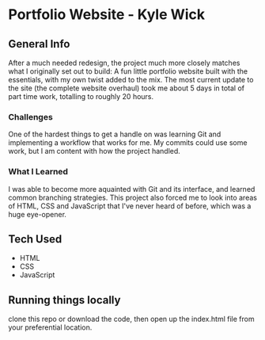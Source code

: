 # Portfolio Website - Kyle Wick

## General Info

After a much needed redesign, the project much more closely matches what I originally set out to build: A fun little portfolio website built with the essentials, with my own twist added to the mix. The most current update to the site (the complete website overhaul) took me about 5 days in total of part time work, totalling to roughly 20 hours.

### Challenges
One of the hardest things to get a handle on was learning Git and implementing a workflow that works for me. My commits could use some work, but I am content with how the project handled.

### What I Learned
I was able to become more aquainted with Git and its interface, and learned common branching strategies. This project also forced me to look into areas of HTML, CSS and JavaScript that I've never heard of before, which was a huge eye-opener.

## Tech Used

- HTML
- CSS
- JavaScript

## Running things locally

clone this repo or download the code, then open up the index.html file from your preferential location.
